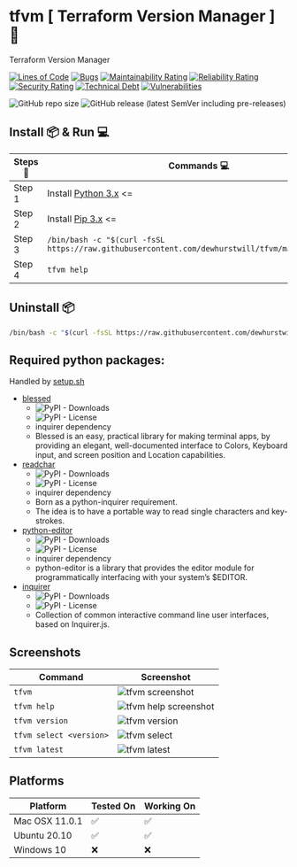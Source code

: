 # tfvm [ Terraform Version Manager ] 🔧

Terraform Version Manager

[![Lines of Code](https://sonarcloud.io/api/project_badges/measure?project=dewhurstwill_tfvm&metric=ncloc)](https://sonarcloud.io/dashboard?id=dewhurstwill_tfvm)
[![Bugs](https://sonarcloud.io/api/project_badges/measure?project=dewhurstwill_tfvm&metric=bugs)](https://sonarcloud.io/dashboard?id=dewhurstwill_tfvm)
[![Maintainability Rating](https://sonarcloud.io/api/project_badges/measure?project=dewhurstwill_tfvm&metric=sqale_rating)](https://sonarcloud.io/dashboard?id=dewhurstwill_tfvm)
[![Reliability Rating](https://sonarcloud.io/api/project_badges/measure?project=dewhurstwill_tfvm&metric=reliability_rating)](https://sonarcloud.io/dashboard?id=dewhurstwill_tfvm)
[![Security Rating](https://sonarcloud.io/api/project_badges/measure?project=dewhurstwill_tfvm&metric=security_rating)](https://sonarcloud.io/dashboard?id=dewhurstwill_tfvm)
[![Technical Debt](https://sonarcloud.io/api/project_badges/measure?project=dewhurstwill_tfvm&metric=sqale_index)](https://sonarcloud.io/dashboard?id=dewhurstwill_tfvm)
[![Vulnerabilities](https://sonarcloud.io/api/project_badges/measure?project=dewhurstwill_tfvm&metric=vulnerabilities)](https://sonarcloud.io/dashboard?id=dewhurstwill_tfvm)

![GitHub repo size](https://img.shields.io/github/repo-size/dewhurstwill/tfvm?style=flat-square)
![GitHub release (latest SemVer including pre-releases)](https://img.shields.io/github/v/release/dewhurstwill/tfvm?include_prereleases&sort=semver&style=flat-square)

## Install 📦 & Run 💻

| Steps 📝 | Commands 💻 |
|-|-|
| Step 1 | Install [Python 3.x](https://www.python.org/downloads/) <=|
| Step 2 | Install [Pip 3.x](https://pip.pypa.io/en/stable/installing/) <= |
| Step 3 | ``` /bin/bash -c "$(curl -fsSL https://raw.githubusercontent.com/dewhurstwill/tfvm/main/setup.sh)" ``` |
| Step 4 | ``` tfvm help ``` |


## Uninstall 📦

```bash 
/bin/bash -c "$(curl -fsSL https://raw.githubusercontent.com/dewhurstwill/tfvm/main/uninstall.sh)" 
```


## Required python packages:

Handled by [setup.sh](https://github.com/dewhurstwill/tfvm/blob/main/setup.sh)

* [blessed](https://pypi.org/project/blessed/) 
  * ![PyPI - Downloads](https://img.shields.io/pypi/dm/blessed?style=flat-square)
  * ![PyPI - License](https://img.shields.io/pypi/l/blessed?style=flat-square)
  * inquirer dependency
  * Blessed is an easy, practical library for making terminal apps, by providing an elegant, well-documented interface to Colors, Keyboard input, and screen position and Location capabilities.
* [readchar](https://pypi.org/project/readchar/) 
  * ![PyPI - Downloads](https://img.shields.io/pypi/dm/readchar?style=flat-square)
  * ![PyPI - License](https://img.shields.io/pypi/l/readchar?style=flat-square)
  * inquirer dependency
  * Born as a python-inquirer requirement.
  * The idea is to have a portable way to read single characters and key-strokes.
* [python-editor](https://pypi.org/project/python-editor/) 
  * ![PyPI - Downloads](https://img.shields.io/pypi/dm/python-editor?style=flat-square)
  * ![PyPI - License](https://img.shields.io/pypi/l/python-editor?style=flat-square)
  * inquirer dependency
  * python-editor is a library that provides the editor module for programmatically interfacing with your system’s $EDITOR.
* [inquirer](https://pypi.org/project/inquirer/)
  * ![PyPI - Downloads](https://img.shields.io/pypi/dm/inquirer?style=flat-square)
  * ![PyPI - License](https://img.shields.io/pypi/l/inquirer?style=flat-square)
  * Collection of common interactive command line user interfaces, based on Inquirer.js.
  
  
## Screenshots
  
| Command | Screenshot |
|-|-|
| ```tfvm ``` | ![tfvm screenshot](https://imgur.com/BZUVEGW.png "tfvm") |
| ```tfvm help``` | ![tfvm help screenshot](https://imgur.com/4brR0oe.png "tfvm help") |
| ```tfvm version``` | ![tfvm version](https://imgur.com/fqee855.png "tfvm version") |
| ```tfvm select <version>``` | ![tfvm select](https://imgur.com/QZo7OdW.png "tfvm select") |
| ```tfvm latest``` | ![tfvm latest](https://imgur.com/rKvTjhI.png "tfvm latest") |

## Platforms

| Platform | Tested On | Working On |
|-|-|-|
| Mac OSX 11.0.1 | ✅ | ✅ |
| Ubuntu 20.10 | ✅ | ✅ |
| Windows 10 | ❌ | ❌ |
